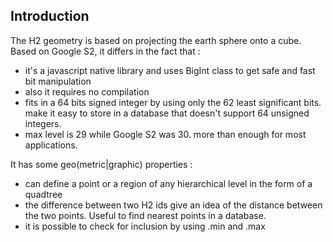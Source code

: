 Introduction
------------
The H2 geometry is based on projecting the earth sphere onto a cube.
Based on Google S2, it differs in the fact that :

- it's a javascript native library and uses BigInt class to get safe and fast bit manipulation
- also it requires no compilation
- fits in a 64 bits signed integer by using only the 62 least significant bits. make it easy to store in a database that doesn't support 64 unsigned integers.
- max level is 29 while Google S2 was 30. more than enough for most applications.

It has some geo(metric|graphic) properties :

- can define a point or a region of any hierarchical level in the form of a quadtree
- the difference between two H2 ids give an idea of the distance between the two points. Useful to find nearest points in a database.
- it is possible to check for inclusion by using .min and .max
